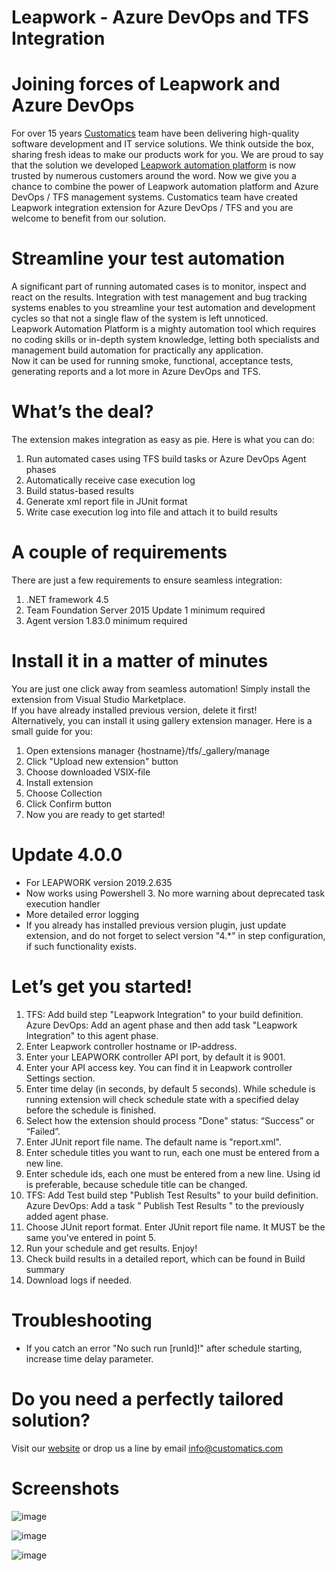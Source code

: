 # Leapwork - Azure DevOps and TFS Integration  

# Joining forces of Leapwork and Azure DevOps  
For over 15 years [Customatics](http://customatics.com) team have been delivering high-quality software development and IT service solutions. We think outside the box, sharing fresh ideas to make our products work for you. We are proud to say that the solution we developed [Leapwork automation platform](https://www.leapwork.com/) is now trusted by numerous customers around the word. Now we give you a chance to combine the power of Leapwork automation platform and Azure DevOps / TFS management systems. Customatics team have created Leapwork integration extension for Azure DevOps / TFS and you are welcome to benefit from our solution.

# Streamline your test automation  
A significant part of running automated cases is to monitor, inspect and react on the results. Integration with test management and bug tracking systems enables to you streamline your test automation and development cycles so that not a single flaw of the system is left unnoticed.  
Leapwork Automation Platform is a mighty automation tool which requires no coding skills or in-depth system knowledge, letting both specialists and management build automation for practically any application.  
Now it can be used for running smoke, functional, acceptance tests, generating reports and a lot more in Azure DevOps and TFS. 

# What’s the deal?  
The extension makes integration as easy as pie. Here is what you can do:  
1.	Run automated cases using TFS build tasks or Azure DevOps Agent phases  
2.	Automatically receive case execution log  
3.	Build status-based results  
4.	Generate xml report file in JUnit format  
5.	Write case execution log into file and attach it to build results  

# A couple of requirements
There are just a few requirements to ensure seamless integration:  
1.	.NET framework 4.5  
2.	Team Foundation Server 2015 Update 1 minimum required  
3.	Agent version 1.83.0 minimum required  

# Install it in a matter of minutes
You are just one click away from seamless automation! Simply install the extension from Visual Studio Marketplace.  
If you have already installed previous version, delete it first!  
Alternatively, you can install it using gallery extension manager. Here is a small guide for you:
1.	Open extensions manager {hostname}/tfs/_gallery/manage 
2.	Click "Upload new extension" button
3.	Choose downloaded VSIX-file 
4.	Install extension
5.	Choose Collection
6.	Click Confirm button
7.	Now you are ready to get started!

# Update 4.0.0  
- For LEAPWORK version 2019.2.635  
- Now works using Powershell 3. No more warning about deprecated task execution handler  
- More detailed error logging  
- If you already has installed previous version plugin, just update extension, and do not forget to select version "4.*" in step configuration, if such functionality exists.  

# Let’s get you started!
1.	 TFS: Add build step "Leapwork Integration" to your build definition.   
Azure DevOps: Add an agent phase and then add task "Leapwork Integration" to this agent phase.  
2.	Enter Leapwork controller hostname or IP-address. 
3.  Enter your LEAPWORK controller API port, by default it is 9001.  
4.  Enter your API access key. You can find it in Leapwork controller Settings section.  
5.	Enter time delay (in seconds, by default 5 seconds). While schedule is running extension will check schedule state with a specified delay before the schedule is finished.  
6.	Select how the extension should process "Done" status: “Success” or “Failed”.  
7.	Enter JUnit report file name. The default name is "report.xml".  
8.	Enter schedule titles you want to run, each one must be entered from a new line.  
9.	Enter schedule ids, each one must be entered from a new line. Using id is preferable, because schedule title can be changed.  
10.	TFS: Add Test build step "Publish Test Results" to your build definition.  
Azure DevOps: Add a task " Publish Test Results " to the previously added agent phase.  
11.	Choose JUnit report format. Enter JUnit report file name. It MUST be the same you've entered in point 5. 
12.	Run your schedule and get results. Enjoy! 
13.	Check build results in a detailed report, which can be found in Build summary  
14.	Download logs if needed.  

# Troubleshooting
- If you catch an error "No such run [runId]!" after schedule starting, increase time delay parameter.

# Do you need a perfectly tailored solution? 
Visit our [website](http://customatics.com) or drop us a line by email info@customatics.com

# Screenshots
  
![image](http://customatics.com/wp-content/uploads/2017/09/screen1.png)

![image](http://customatics.com/wp-content/uploads/2017/09/screen2.png)

![image](http://customatics.com/wp-content/uploads/2017/09/screen3.png)
